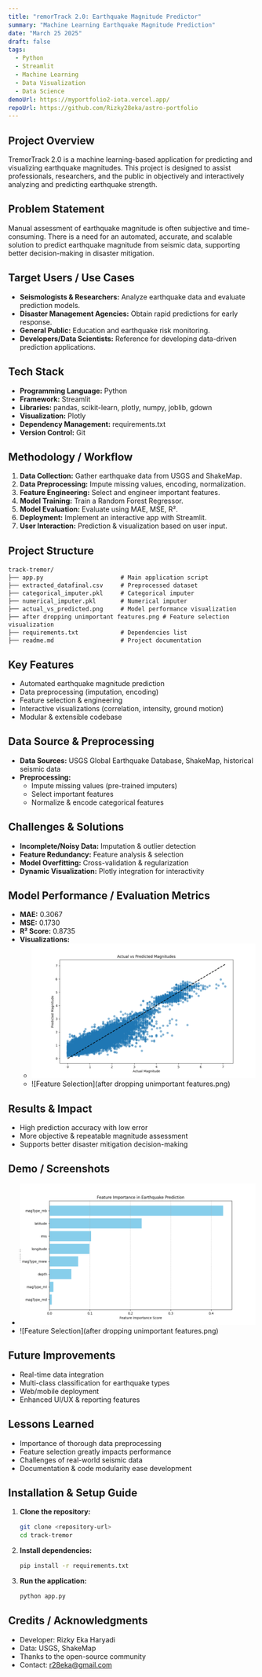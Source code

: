 ```yaml
---
title: "remorTrack 2.0: Earthquake Magnitude Predictor"
summary: "Machine Learning Earthquake Magnitude Prediction"
date: "March 25 2025"
draft: false
tags:
  - Python
  - Streamlit
  - Machine Learning
  - Data Visualization
  - Data Science
demoUrl: https://myportfolio2-iota.vercel.app/
repoUrl: https://github.com/Rizky28eka/astro-portfolio
---
```


## Project Overview

TremorTrack 2.0 is a machine learning-based application for predicting and visualizing earthquake magnitudes. This project is designed to assist professionals, researchers, and the public in objectively and interactively analyzing and predicting earthquake strength.

## Problem Statement

Manual assessment of earthquake magnitude is often subjective and time-consuming. There is a need for an automated, accurate, and scalable solution to predict earthquake magnitude from seismic data, supporting better decision-making in disaster mitigation.

## Target Users / Use Cases

- **Seismologists & Researchers:** Analyze earthquake data and evaluate prediction models.
- **Disaster Management Agencies:** Obtain rapid predictions for early response.
- **General Public:** Education and earthquake risk monitoring.
- **Developers/Data Scientists:** Reference for developing data-driven prediction applications.

## Tech Stack

- **Programming Language:** Python
- **Framework:** Streamlit
- **Libraries:** pandas, scikit-learn, plotly, numpy, joblib, gdown
- **Visualization:** Plotly
- **Dependency Management:** requirements.txt
- **Version Control:** Git

## Methodology / Workflow

1. **Data Collection:** Gather earthquake data from USGS and ShakeMap.
2. **Data Preprocessing:** Impute missing values, encoding, normalization.
3. **Feature Engineering:** Select and engineer important features.
4. **Model Training:** Train a Random Forest Regressor.
5. **Model Evaluation:** Evaluate using MAE, MSE, R².
6. **Deployment:** Implement an interactive app with Streamlit.
7. **User Interaction:** Prediction & visualization based on user input.

## Project Structure

```
track-tremor/
├── app.py                      # Main application script
├── extracted_datafinal.csv     # Preprocessed dataset
├── categorical_imputer.pkl     # Categorical imputer
├── numerical_imputer.pkl       # Numerical imputer
├── actual_vs_predicted.png     # Model performance visualization
├── after dropping unimportant features.png # Feature selection visualization
├── requirements.txt            # Dependencies list
├── readme.md                   # Project documentation
```

## Key Features

- Automated earthquake magnitude prediction
- Data preprocessing (imputation, encoding)
- Feature selection & engineering
- Interactive visualizations (correlation, intensity, ground motion)
- Modular & extensible codebase

## Data Source & Preprocessing

- **Data Sources:** USGS Global Earthquake Database, ShakeMap, historical seismic data
- **Preprocessing:**
  - Impute missing values (pre-trained imputers)
  - Select important features
  - Normalize & encode categorical features

## Challenges & Solutions

- **Incomplete/Noisy Data:** Imputation & outlier detection
- **Feature Redundancy:** Feature analysis & selection
- **Model Overfitting:** Cross-validation & regularization
- **Dynamic Visualization:** Plotly integration for interactivity

## Model Performance / Evaluation Metrics

- **MAE:** 0.3067
- **MSE:** 0.1730
- **R² Score:** 0.8735
- **Visualizations:**
  - ![Actual vs Predicted](src/content/projects/project-3/images/actual_vs_predicted.png)
  - ![Feature Selection](after dropping unimportant features.png)

## Results & Impact

- High prediction accuracy with low error
- More objective & repeatable magnitude assessment
- Supports better disaster mitigation decision-making

## Demo / Screenshots

- ![Prediction vs Actual](src/content/projects/project-3/images/after_dropping_unimportant_features.png)
- ![Feature Selection](after dropping unimportant features.png)

## Future Improvements

- Real-time data integration
- Multi-class classification for earthquake types
- Web/mobile deployment
- Enhanced UI/UX & reporting features

## Lessons Learned

- Importance of thorough data preprocessing
- Feature selection greatly impacts performance
- Challenges of real-world seismic data
- Documentation & code modularity ease development

## Installation & Setup Guide

1. **Clone the repository:**
   ```bash
   git clone <repository-url>
   cd track-tremor
   ```
2. **Install dependencies:**
   ```bash
   pip install -r requirements.txt
   ```
3. **Run the application:**
   ```bash
   python app.py
   ```

## Credits / Acknowledgments

- Developer: Rizky Eka Haryadi
- Data: USGS, ShakeMap
- Thanks to the open-source community
- Contact: r28eka@gmail.com

